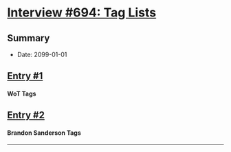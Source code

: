 # [Interview #694: Tag Lists](https://www.theoryland.com/intvmain.php?i=694)

## Summary

- Date: 2099-01-01

## [Entry #1](./t-694/1)

#### WoT Tags

## [Entry #2](./t-694/2)

#### Brandon Sanderson Tags


---

